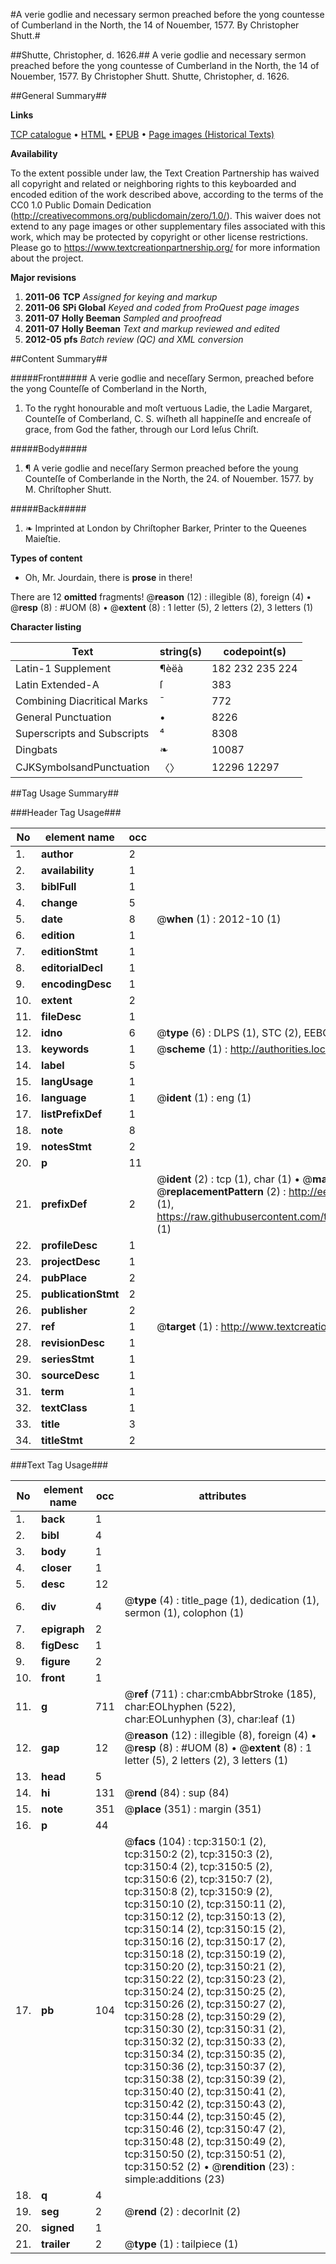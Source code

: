 #A verie godlie and necessary sermon preached before the yong countesse of Cumberland in the North, the 14 of Nouember, 1577. By Christopher Shutt.#

##Shutte, Christopher, d. 1626.##
A verie godlie and necessary sermon preached before the yong countesse of Cumberland in the North, the 14 of Nouember, 1577. By Christopher Shutt.
Shutte, Christopher, d. 1626.

##General Summary##

**Links**

[TCP catalogue](http://www.ota.ox.ac.uk/tcp/)  • 
[HTML](http://tei.it.ox.ac.uk/tcp/Texts-HTML/free/A12/A12165.html)  • 
[EPUB](http://tei.it.ox.ac.uk/tcp/Texts-EPUB/free/A12/A12165.epub) • 
[Page images (Historical Texts)](https://historicaltexts.jisc.ac.uk/eebo-99838762e)

**Availability**

To the extent possible under law, the Text Creation Partnership has waived all copyright and related or neighboring rights to this keyboarded and encoded edition of the work described above, according to the terms of the CC0 1.0 Public Domain Dedication (http://creativecommons.org/publicdomain/zero/1.0/). This waiver does not extend to any page images or other supplementary files associated with this work, which may be protected by copyright or other license restrictions. Please go to https://www.textcreationpartnership.org/ for more information about the project.

**Major revisions**

1. __2011-06__ __TCP__ *Assigned for keying and markup*
1. __2011-06__ __SPi Global__ *Keyed and coded from ProQuest page images*
1. __2011-07__ __Holly Beeman__ *Sampled and proofread*
1. __2011-07__ __Holly Beeman__ *Text and markup reviewed and edited*
1. __2012-05__ __pfs__ *Batch review (QC) and XML conversion*

##Content Summary##

#####Front#####
A verie godlie and neceſſary Sermon, preached before the yong Counteſſe of Comberland in the North, 
1. To the ryght honourable and moſt vertuous Ladie, the Ladie Margaret, Counteſſe of Comberland, C. S. wiſheth all happineſſe and encreaſe of grace, from God the father, through our Lord Ieſus Chriſt.

#####Body#####

1. ¶ A verie godlie and neceſſary Sermon preached before the young Counteſſe of Comberlande in the North, the 24. of Nouember. 1577. by M. Chriſtopher Shutt.

#####Back#####

1. ❧ Imprinted at London by Chriſtopher Barker, Printer to the Queenes Maieſtie.

**Types of content**

  * Oh, Mr. Jourdain, there is **prose** in there!

There are 12 **omitted** fragments! 
 @__reason__ (12) : illegible (8), foreign (4)  •  @__resp__ (8) : #UOM (8)  •  @__extent__ (8) : 1 letter (5), 2 letters (2), 3 letters (1)

**Character listing**


|Text|string(s)|codepoint(s)|
|---|---|---|
|Latin-1 Supplement|¶èëà|182 232 235 224|
|Latin Extended-A|ſ|383|
|Combining             Diacritical Marks|̄|772|
|General Punctuation|•|8226|
|Superscripts             and Subscripts|⁴|8308|
|Dingbats|❧|10087|
|CJKSymbolsandPunctuation|〈〉|12296 12297|

##Tag Usage Summary##

###Header Tag Usage###

|No|element name|occ|attributes|
|---|---|---|---|
|1.|__author__|2||
|2.|__availability__|1||
|3.|__biblFull__|1||
|4.|__change__|5||
|5.|__date__|8| @__when__ (1) : 2012-10 (1)|
|6.|__edition__|1||
|7.|__editionStmt__|1||
|8.|__editorialDecl__|1||
|9.|__encodingDesc__|1||
|10.|__extent__|2||
|11.|__fileDesc__|1||
|12.|__idno__|6| @__type__ (6) : DLPS (1), STC (2), EEBO-CITATION (1), PROQUEST (1), VID (1)|
|13.|__keywords__|1| @__scheme__ (1) : http://authorities.loc.gov/ (1)|
|14.|__label__|5||
|15.|__langUsage__|1||
|16.|__language__|1| @__ident__ (1) : eng (1)|
|17.|__listPrefixDef__|1||
|18.|__note__|8||
|19.|__notesStmt__|2||
|20.|__p__|11||
|21.|__prefixDef__|2| @__ident__ (2) : tcp (1), char (1)  •  @__matchPattern__ (2) : ([0-9\-]+):([0-9IVX]+) (1), (.+) (1)  •  @__replacementPattern__ (2) : http://eebo.chadwyck.com/downloadtiff?vid=$1&page=$2 (1), https://raw.githubusercontent.com/textcreationpartnership/Texts/master/tcpchars.xml#$1 (1)|
|22.|__profileDesc__|1||
|23.|__projectDesc__|1||
|24.|__pubPlace__|2||
|25.|__publicationStmt__|2||
|26.|__publisher__|2||
|27.|__ref__|1| @__target__ (1) : http://www.textcreationpartnership.org/docs/. (1)|
|28.|__revisionDesc__|1||
|29.|__seriesStmt__|1||
|30.|__sourceDesc__|1||
|31.|__term__|1||
|32.|__textClass__|1||
|33.|__title__|3||
|34.|__titleStmt__|2||


###Text Tag Usage###

|No|element name|occ|attributes|
|---|---|---|---|
|1.|__back__|1||
|2.|__bibl__|4||
|3.|__body__|1||
|4.|__closer__|1||
|5.|__desc__|12||
|6.|__div__|4| @__type__ (4) : title_page (1), dedication (1), sermon (1), colophon (1)|
|7.|__epigraph__|2||
|8.|__figDesc__|1||
|9.|__figure__|2||
|10.|__front__|1||
|11.|__g__|711| @__ref__ (711) : char:cmbAbbrStroke (185), char:EOLhyphen (522), char:EOLunhyphen (3), char:leaf (1)|
|12.|__gap__|12| @__reason__ (12) : illegible (8), foreign (4)  •  @__resp__ (8) : #UOM (8)  •  @__extent__ (8) : 1 letter (5), 2 letters (2), 3 letters (1)|
|13.|__head__|5||
|14.|__hi__|131| @__rend__ (84) : sup (84)|
|15.|__note__|351| @__place__ (351) : margin (351)|
|16.|__p__|44||
|17.|__pb__|104| @__facs__ (104) : tcp:3150:1 (2), tcp:3150:2 (2), tcp:3150:3 (2), tcp:3150:4 (2), tcp:3150:5 (2), tcp:3150:6 (2), tcp:3150:7 (2), tcp:3150:8 (2), tcp:3150:9 (2), tcp:3150:10 (2), tcp:3150:11 (2), tcp:3150:12 (2), tcp:3150:13 (2), tcp:3150:14 (2), tcp:3150:15 (2), tcp:3150:16 (2), tcp:3150:17 (2), tcp:3150:18 (2), tcp:3150:19 (2), tcp:3150:20 (2), tcp:3150:21 (2), tcp:3150:22 (2), tcp:3150:23 (2), tcp:3150:24 (2), tcp:3150:25 (2), tcp:3150:26 (2), tcp:3150:27 (2), tcp:3150:28 (2), tcp:3150:29 (2), tcp:3150:30 (2), tcp:3150:31 (2), tcp:3150:32 (2), tcp:3150:33 (2), tcp:3150:34 (2), tcp:3150:35 (2), tcp:3150:36 (2), tcp:3150:37 (2), tcp:3150:38 (2), tcp:3150:39 (2), tcp:3150:40 (2), tcp:3150:41 (2), tcp:3150:42 (2), tcp:3150:43 (2), tcp:3150:44 (2), tcp:3150:45 (2), tcp:3150:46 (2), tcp:3150:47 (2), tcp:3150:48 (2), tcp:3150:49 (2), tcp:3150:50 (2), tcp:3150:51 (2), tcp:3150:52 (2)  •  @__rendition__ (23) : simple:additions (23)|
|18.|__q__|4||
|19.|__seg__|2| @__rend__ (2) : decorInit (2)|
|20.|__signed__|1||
|21.|__trailer__|2| @__type__ (1) : tailpiece (1)|
